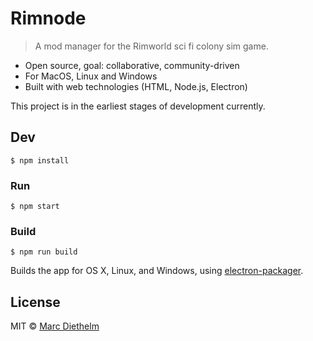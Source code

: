 # Rimnode

> A mod manager for the Rimworld sci fi colony sim game.

- Open source, goal: collaborative, community-driven
- For MacOS, Linux and Windows
- Built with web technologies (HTML, Node.js, Electron)


This project is in the earliest stages of development currently.


## Dev

```
$ npm install
```

### Run

```
$ npm start
```

### Build

```
$ npm run build
```

Builds the app for OS X, Linux, and Windows, using [electron-packager](https://github.com/maxogden/electron-packager).


## License

MIT © [Marc Diethelm](http://marcd.ch/rimnode)
